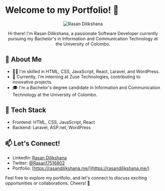 # Welcome to my Portfolio! 👋

<p align="center">
  <img src="https://rasandilikshana.me/assets/img/hero/img-mobile.png" alt="Rasan Dilikshana" />
</p>

<p align="center">
  Hi there! I'm Rasan Dilikshana, a passionate Software Developer currently pursuing my Bachelor's in Information and Communication Technology at the University of Colombo.
</p>

## 🚀 About Me

- 👨‍💻 I'm skilled in HTML, CSS, JavaScript, React, Laravel, and WordPress.
- 🌱 Currently, I'm interning at Zuse Technologies, contributing to innovative projects.
- 🎓 I'm a Bachelor's degree candidate in Information and Communication Technology at the University of Colombo.

## 🔧 Tech Stack

- Frontend: HTML, CSS, JavaScript, React
- Backend: Laravel, ASP.net, WordPress

## 📫 Let's Connect!

- LinkedIn: [Rasan Dilikshana](https://www.linkedin.com/in/rasandilikshana/)
- Twitter: [@Rasan17516802](https://twitter.com/Rasan17516802)
- Portfolio: [https://rasandilikshana.me/](https://rasandilikshana.me/)

Feel free to explore my portfolio, and let's connect to discuss exciting opportunities or collaborations. Cheers! 🚀
